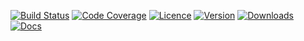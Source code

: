 [![Build Status](https://travis-ci.com/aDotInTheVoid/jamml.svg?branch=master)](https://travis-ci.com/aDotInTheVoid/jamml)
[![Code Coverage](https://img.shields.io/codecov/c/gh/aDotInTheVoid/jamml/master.svg)](https://codecov.io/gh/aDotInTheVoid/jamml)
[![Licence](https://img.shields.io/crates/l/jamml.svg)](https://crates.io/crates/jamml)
[![Version](https://img.shields.io/crates/v/jamml.svg)](https://crates.io/crates/jamml)
[![Downloads](https://img.shields.io/crates/d/jamml.svg)](https://crates.io/crates/jamml)
[![Docs](https://docs.rs/jamml/badge.svg)](https://docs.rs/jamml)